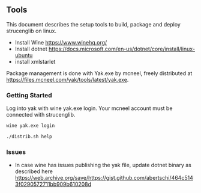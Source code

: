 ## Tools

This document describes the setup tools to build, package and deploy strucenglib
on linux.

- Install Wine https://www.winehq.org/
- Install dotnet https://docs.microsoft.com/en-us/dotnet/core/install/linux-ubuntu
- install xmlstarlet


Package management is done with Yak.exe by mcneel, freely distributed at
https://files.mcneel.com/yak/tools/latest/yak.exe.


### Getting Started
Log into yak with wine yak.exe login. Your mcneel account must be connected with
strucenglib.

```sh
wine yak.exe login
```

```sh
./distrib.sh help
```


### Issues
- In case wine has issues publishing the yak file, update dotnet binary as described here
https://web.archive.org/save/https://gist.github.com/abertschi/464c5143f0290572711bb909b610208d
